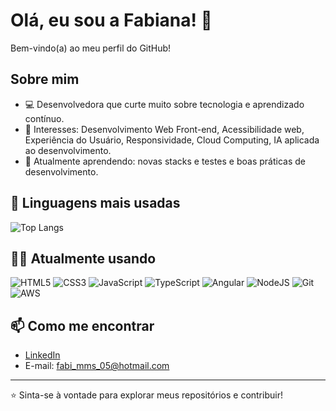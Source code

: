 # Olá, eu sou a Fabiana! 👋

Bem-vindo(a) ao meu perfil do GitHub!

## Sobre mim

- 💻 Desenvolvedora que curte muito sobre tecnologia e aprendizado contínuo.
- 🎯 Interesses: Desenvolvimento Web Front-end, Acessibilidade web, Experiência do Usuário, Responsividade, Cloud Computing, IA aplicada ao desenvolvimento.
- 🌱 Atualmente aprendendo: novas stacks e testes e boas práticas de desenvolvimento.

## 🚀 Linguagens mais usadas
![Top Langs](https://github-readme-stats.vercel.app/api/top-langs/?username=fabiana-mms&layout=compact&theme=dracula)

## 👩‍💻 Atualmente usando

![HTML5](https://img.shields.io/badge/html5-%23E34F26.svg?style=flat&logo=html5&logoColor=white)
![CSS3](https://img.shields.io/badge/css3-%231572B6.svg?style=flat&logo=css3&logoColor=white)
![JavaScript](https://img.shields.io/badge/javascript-%23323330.svg?style=flat&logo=javascript&logoColor=%23F7DF1E)
![TypeScript](https://img.shields.io/badge/typescript-%23007ACC.svg?style=flat&logo=typescript&logoColor=white)
![Angular](https://img.shields.io/badge/angular-%23DD0031.svg?style=flat&logo=angular&logoColor=white)
![NodeJS](https://img.shields.io/badge/node.js-%23339933.svg?style=flat&logo=nodedotjs&logoColor=white)
![Git](https://img.shields.io/badge/git-%23F05033.svg?style=flat&logo=git&logoColor=white)
![AWS](https://img.shields.io/badge/AWS-232F3E?style=flat&logo=amazon-aws&logoColor=white)

## 📫 Como me encontrar

- [LinkedIn](https://www.linkedin.com/in/fabianamms/)
- E-mail: fabi_mms_05@hotmail.com

---

⭐️ Sinta-se à vontade para explorar meus repositórios e contribuir!
